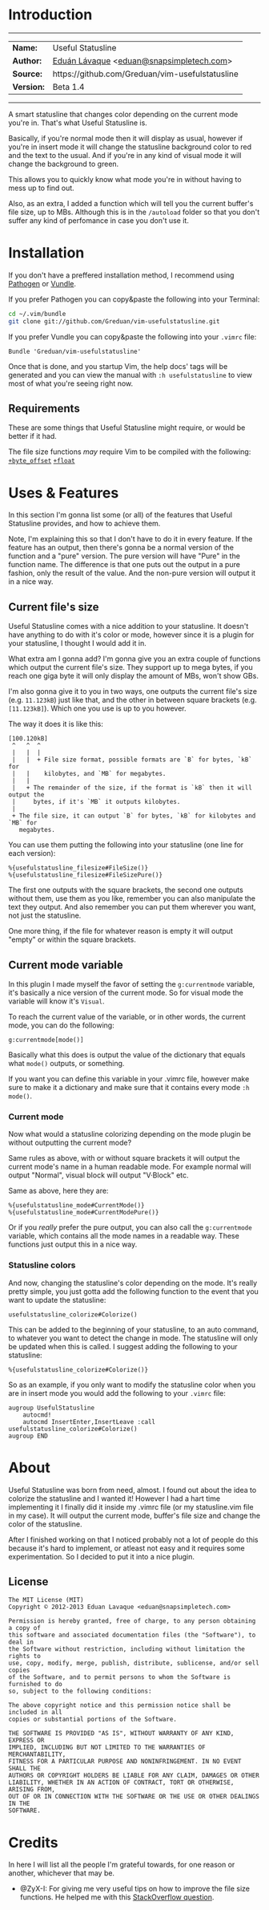# Introduction

-----

<table>
	<tr>
		<td><strong>Name:</strong></td>
		<td>Useful Statusline</td>
	</tr>
	<tr>
		<td><strong>Author:</strong></td>
		<td><a href="http://eduantech.com/">Eduán Lávaque</a> &lt;<a href="mailto:eduan@snapsimpletech.com">eduan@snapsimpletech.com</a>></td>
	</tr>
	<tr>
		<td><strong>Source:</strong></td>
		<td>https://github.com/Greduan/vim-usefulstatusline</td>
	</tr>
	<tr>
		<td><strong>Version:</strong></td>
		<td>Beta 1.4</td>
	</tr>
</table>

-----

A smart statusline that changes color depending on the current mode you're in. That's what Useful Statusline is.

Basically, if you're normal mode then it will display as usual, however if you're in insert mode it will change the statusline background color to red and the text to the usual. And if you're in any kind of visual mode it will change the background to green.

This allows you to quickly know what mode you're in without having to mess up to find out.

Also, as an extra, I added a function which will tell you the current buffer's file size, up to MBs. Although this is in the `/autoload` folder so that you don't suffer any kind of perfomance in case you don't use it.

# Installation

If you don't have a preffered installation method, I recommend using [Pathogen][1] or [Vundle][2].

If you prefer Pathogen you can copy&paste the following into your Terminal:

```sh
cd ~/.vim/bundle
git clone git://github.com/Greduan/vim-usefulstatusline.git
```

If you prefer Vundle you can copy&paste the following into your `.vimrc` file:

```viml
Bundle 'Greduan/vim-usefulstatusline'
```

Once that is done, and you startup Vim, the help docs' tags will be generated and you can view the manual with `:h usefulstatusline` to view most of what you're seeing right now.

## Requirements

These are some things that Useful Statusline might require, or would be better if it had.

The file size functions *may* require Vim to be compiled with the following:<br />
[`+byte_offset`][3] [`+float`][4]

# Uses & Features

In this section I'm gonna list some (or all) of the features that Useful Statusline provides, and how to achieve them.

Note, I'm explaining this so that I don't have to do it in every feature. If the feature has an output, then there's gonna be a normal version of the function and a "pure" version. The pure version will have "Pure" in the function name. The difference is that one puts out the output in a pure fashion, only the result of the value. And the non-pure version will output it in a nice way.

## Current file's size

Useful Statusline comes with a nice addition to your statusline. It doesn't have anything to do with it's color or mode, however since it is a plugin for your statusline, I thought I would add it in.

What extra am I gonna add? I'm gonna give you an extra couple of functions which output the current file's size. They support up to mega bytes, if you reach one giga byte it will only display the amount of MBs, won't show GBs.

I'm also gonna give it to you in two ways, one outputs the current file's size (e.g. `11.123kB`) just like that, and the other in between square brackets (e.g. `[11.123kB]`). Which one you use is up to you however.

The way it does it is like this:
```text
[100.120kB]
 ^   ^  ^
 |   |  |
 |   |  + File size format, possible formats are `B` for bytes, `kB` for
 |   |    kilobytes, and `MB` for megabytes.
 |   |
 |   + The remainder of the size, if the format is `kB` then it will output the
 |     bytes, if it's `MB` it outputs kilobytes.
 |
 + The file size, it can output `B` for bytes, `kB` for kilobytes and `MB` for
   megabytes.
```

You can use them putting the following into your statusline (one line for each version):
```viml
%{usefulstatusline_filesize#FileSize()}
%{usefulstatusline_filesize#FileSizePure()}
```

The first one outputs with the square brackets, the second one outputs without them, use them as you like, remember you can also manipulate the text they output. And also remember you can put them wherever you want, not just the statusline.

One more thing, if the file for whatever reason is empty it will output "empty" or within the square brackets.

## Current mode variable

In this plugin I made myself the favor of setting the `g:currentmode` variable, it's basically a nice version of the current mode. So for visual mode the variable will know it's `Visual`.

To reach the current value of the variable, or in other words, the current mode, you can do the following:
```viml
g:currentmode[mode()]
```

Basically what this does is output the value of the dictionary that equals what `mode()` outputs, or something.

If you want you can define this variable in your .vimrc file, however make sure to make it a dictionary and make sure that it contains every mode `:h mode()`.

### Current mode

Now what would a statusline colorizing depending on the mode plugin be without outputting the current mode?

Same rules as above, with or without square brackets it will output the current mode's name in a human readable mode. For example normal will output "Normal", visual block will output "V·Block" etc.

Same as above, here they are:
```viml
%{usefulstatusline_mode#CurrentMode()}
%{usefulstatusline_mode#CurrentModePure()}
```

Or if you *really* prefer the pure output, you can also call the `g:currentmode` variable, which contains all the mode names in a readable way. These functions just output this in a nice way.

### Statusline colors

And now, changing the statusline's color depending on the mode. It's really pretty simple, you just gotta add the following function to the event that you want to update the statusline:
```viml
usefulstatusline_colorize#Colorize()
```

This can be added to the beginning of your statusline, to an auto command, to whatever you want to detect the change in mode. The statusline will only be updated when this is called. I suggest adding the following to your statusline:
```viml
%{usefulstatusline_colorize#Colorize()}
```

So as an example, if you only want to modify the statusline color when you are in insert mode you would add the following to your `.vimrc` file:
```viml
augroup UsefulStatusline
	autocmd!
	autocmd InsertEnter,InsertLeave :call usefulstatusline_colorize#Colorize()
augroup END
```

# About

Useful Statusline was born from need, almost. I found out about the idea to colorize the statusline and I wanted it! However I had a hart time implementing it I finally did it inside my .vimrc file (or my statusline.vim file in my case). It will output the current mode, buffer's file size and change the color of the statusline.

After I finished working on that I noticed probably not a lot of people do this because it's hard to implement, or atleast not easy and it requires some experimentation. So I decided to put it into a nice plugin.

## License

```text
The MIT License (MIT)
Copyright © 2012-2013 Eduan Lavaque <eduan@snapsimpletech.com>

Permission is hereby granted, free of charge, to any person obtaining a copy of
this software and associated documentation files (the "Software"), to deal in
the Software without restriction, including without limitation the rights to
use, copy, modify, merge, publish, distribute, sublicense, and/or sell copies
of the Software, and to permit persons to whom the Software is furnished to do
so, subject to the following conditions:

The above copyright notice and this permission notice shall be included in all
copies or substantial portions of the Software.

THE SOFTWARE IS PROVIDED "AS IS", WITHOUT WARRANTY OF ANY KIND, EXPRESS OR
IMPLIED, INCLUDING BUT NOT LIMITED TO THE WARRANTIES OF MERCHANTABILITY,
FITNESS FOR A PARTICULAR PURPOSE AND NONINFRINGEMENT. IN NO EVENT SHALL THE
AUTHORS OR COPYRIGHT HOLDERS BE LIABLE FOR ANY CLAIM, DAMAGES OR OTHER
LIABILITY, WHETHER IN AN ACTION OF CONTRACT, TORT OR OTHERWISE, ARISING FROM,
OUT OF OR IN CONNECTION WITH THE SOFTWARE OR THE USE OR OTHER DEALINGS IN THE
SOFTWARE.
```

# Credits

In here I will list all the people I'm grateful towards, for one reason or another, whichever that may be.

- @ZyX-I: For giving me very useful tips on how to improve the file size functions. He helped me with this [StackOverflow question][5].

[1]: https://github.com/tpope/vim-pathogen
[2]: https://github.com/gmarik/vundle
[3]: http://vimdoc.sourceforge.net/htmldoc/various.html#+byte_offset
[4]: http://vimdoc.sourceforge.net/htmldoc/various.html#+float
[5]: http://stackoverflow.com/q/14549733/1622940

